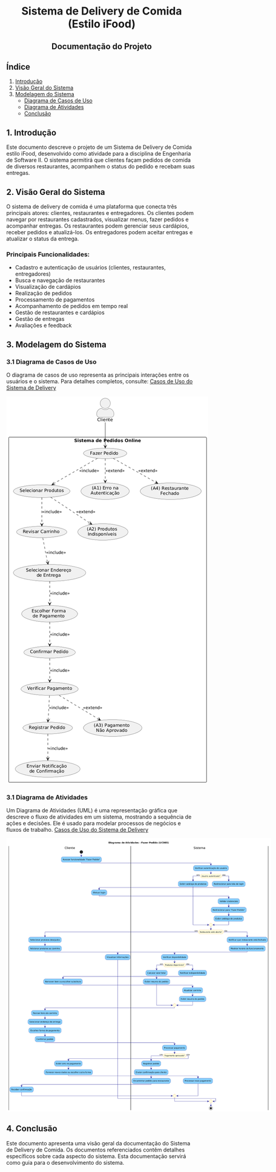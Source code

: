 <div align="center">
  <h1>Sistema de Delivery de Comida (Estilo iFood)</h1>
  <h2>Documentação do Projeto</h2>
</div>

<div>
  <h2>Índice</h2>
  <ol>
    <li><a href="#1-introducao">Introdução</a></li>
    <li><a href="#2-visao-geral">Visão Geral do Sistema</a></li>
    <li><a href="#3-modelagem">Modelagem do Sistema</a>
      <ul>
        <li><a href="#3-1-diagrama-casos-uso">Diagrama de Casos de Uso</a></li>
        <li><a href="#3-2-diagrama-atividades">Diagrama de Atividades</a></li>
    <li><a href="#4-conclusao">Conclusão</a></li>
  </ol>
</div>

<div id="1-introducao">
  <h2>1. Introdução</h2>
  <p>
    Este documento descreve o projeto de um Sistema de Delivery de Comida estilo iFood, 
    desenvolvido como atividade para a disciplina de Engenharia de Software II.
    O sistema permitirá que clientes façam pedidos de comida de diversos restaurantes,
    acompanhem o status do pedido e recebam suas entregas.
  </p>
</div>

<div id="2-visao-geral">
  <h2>2. Visão Geral do Sistema</h2>
  <p>
    O sistema de delivery de comida é uma plataforma que conecta três principais atores:
    clientes, restaurantes e entregadores. Os clientes podem navegar por restaurantes cadastrados,
    visualizar menus, fazer pedidos e acompanhar entregas. Os restaurantes podem gerenciar seus
    cardápios, receber pedidos e atualizá-los. Os entregadores podem aceitar entregas e
    atualizar o status da entrega.
  </p>
  
  <h3>Principais Funcionalidades:</h3>
  <ul>
    <li>Cadastro e autenticação de usuários (clientes, restaurantes, entregadores)</li>
    <li>Busca e navegação de restaurantes</li>
    <li>Visualização de cardápios</li>
    <li>Realização de pedidos</li>
    <li>Processamento de pagamentos</li>
    <li>Acompanhamento de pedidos em tempo real</li>
    <li>Gestão de restaurantes e cardápios</li>
    <li>Gestão de entregas</li>
    <li>Avaliações e feedback</li>
  </ul>
</div>

<div id="3-modelagem">
  <h2>3. Modelagem do Sistema</h2>
  
  <div id="3-1-diagrama-casos-uso">
    <h3>3.1 Diagrama de Casos de Uso</h3>
    <p>
      O diagrama de casos de uso representa as principais interações entre os usuários e o sistema.
      Para detalhes completos, consulte: 
      <a href="casos-uso.md">Casos de Uso do Sistema de Delivery</a>
    </p>
    <img src="./img/Diagrama_Caso_Uso_FazerPedido-iFood.png" alt="Diagrama de Casos de Uso" style="max-width: 700px;">
  </div>

  <div id="3-2-diagrama-atividades">
    <h3>3.1 Diagrama de Atividades</h3>
    <p>
      Um Diagrama de Atividades (UML) é uma representação gráfica que descreve o fluxo de atividades em um sistema, mostrando a sequência de ações e decisões. Ele é usado para modelar processos de negócios e fluxos de trabalho.
      <a href="casos-uso.md">Casos de Uso do Sistema de Delivery</a>
    </p>
    <img src="./img/Diagrama_Atividades_FazerPedido_iFood.png" alt="Diagrama de Atividades" style="max-width: 700px;">
  </div>

<div id="4-conclusao">
  <h2>4. Conclusão</h2>
  <p>
    Este documento apresenta uma visão geral da documentação do Sistema de Delivery de Comida.
    Os documentos referenciados contêm detalhes específicos sobre cada aspecto do sistema.
    Esta documentação servirá como guia para o desenvolvimento do sistema.
  </p>
</div>
